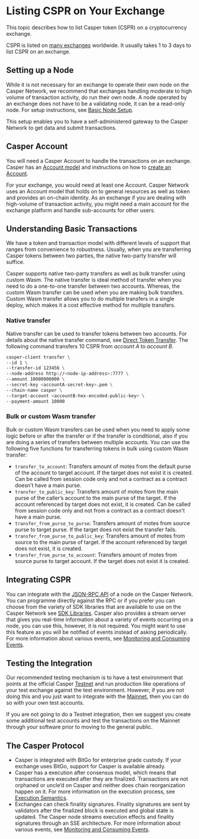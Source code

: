 # Listing CSPR on Your Exchange

This topic describes how to list Casper token (CSPR) on a cryptocurrency exchange. 

CSPR is listed on [many exchanges](https://tokenmarketcaps.com/coins/casper/market) worldwide. It usually takes 1 to 3 days to list CSPR on an exchange.


## Setting up a Node

While it is not necessary for an exchange to operate their own node on the Casper Network, we recommend that exchanges handling moderate to high volume of transaction activity, do run their own node. A node operated by an exchange does not have to be a validating node, it can be a read-only node. For setup instructions, see [Basic Node Setup](../operators/setup.md).

This setup enables you to have a self-administered gateway to the Casper Network to get data and submit transactions.

## Casper Account

You will need a Casper Account to handle the transactions on an exchange. Casper has an [Account model](../design/accounts.md) and instructions on how to [create an Account](../design/accounts.md/#accounts-creating). 

For your exchange, you would need at least one Account. Casper Network uses an Account model that holds on to general resources as well as token and provides an on-chain identity. As an exchange if you are dealing with high-volume of transaction activity, you might need a main account for the exchange platform and handle sub-accounts for other users. 

## Understanding Basic Transactions

We have a token and transaction model with different levels of support that ranges from convenience to robustness. Usually, when you are transferring Casper tokens between two parties, the native two-party transfer will suffice.

Casper supports native two-party transfers as well as bulk transfer using custom Wasm. The native transfer is ideal method of transfer when you need to do a one-to-one transfer between two accounts. Whereas, the custom Wasm transfer can be used when you are making bulk transfers. Custom Wasm transfer allows you to do multiple transfers in a single deploy, which makes it a cost effective method for multiple transfers. 

### Native transfer

Native transfer can be used to transfer tokens between two accounts. For details about the native transfer command, see [Direct Token Transfer](../workflow/transfer-workflow.md). The following command transfers 10 CSPR from *account A* to *account B*.

```bash
casper-client transfer \
--id 1 \
--transfer-id 123456 \
--node-address http://<node-ip-address>:7777 \
--amount 10000000000 \
--secret-key <accountA-secret-key>.pem \
--chain-name casper \
--target-account <accountB-hex-encoded-public-key> \
--payment-amount 10000
```

### Bulk or custom Wasm transfer

Bulk or custom Wasm transfers can be used when you need to apply some logic before or after the transfer or if the transfer is conditional, also if you are doing a series of transfers between multiple accounts. You can use the following five functions for transferring tokens in bulk using custom Wasm transfer:

-   `transfer_to_account`: Transfers amount of motes from the default purse of the account to target account. If the target does not exist it is created. Can be called from session code only and not a contract as a contract doesn't have a main purse.
-   `transfer_to_public_key`: Transfers amount of motes from the main purse of the caller’s account to the main purse of the target. If the account referenced by target does not exist, it is created. Can be called from session code only and not from a contract as a contract doesn't have a main purse.
-   `transfer_from_purse_to_purse`: Transfers amount of motes from source purse to target purse. If the target does not exist the transfer fails.
-   `transfer_from_purse_to_public_key`: Transfers amount of motes from source to the main purse of target. If the account referenced by target does not exist, it is created.
-   `transfer_from_purse_to_account`: Transfers amount of motes from source purse to target account. If the target does not exist it is created.

## Integrating CSPR

You can integrate with the [JSON-RPC API](../dapp-dev-guide/sdkspec/introduction.md) of a node on the Casper Network. 
You can programme directly against the RPC or if you prefer you can choose from the variety of SDK libraries that are available to use on the Casper Network see [SDK Libraries](../dapp-dev-guide/building-dapps/sdk/index.md). 
Casper also provides a stream server that gives you real-time information about a variety of events occurring on a node, you can use this, however, it is not required. You might want to use this feature as you will be notified of events instead of asking periodically. For more information about various events, see [Monitoring and Consuming Events](../dapp-dev-guide/building-dapps/monitoring-events.md).

## Testing the Integration

Our recommended testing mechanism is to have a test environment that points at the official Casper [Testnet](https://testnet.cspr.live/) and run production like operations of your test exchange against the test environment. However, if you are not doing this and you just want to integrate with the [Mainnet](https://cspr.live/), then you can do so with your own test accounts. 

If you are not going to do a Testnet integration, then we suggest you create some additional test accounts and test the transactions on the Mainnet through your software prior to moving to the general public.

## The Casper Protocol

-   Casper is integrated with BitGo for enterprise grade custody. If your exchange uses BitGo, support for Casper is available already.
-   Casper has a execution after consensus model, which means that transactions are executed after they are finalized. Transactions are not orphaned or uncle’d on Casper and neither does chain reorganization happen on it. For more information on the execution process, see [Execution Semantics](../design/execution-semantics.md).
-   Exchanges can check finality signatures. Finality signatures are sent by validators after the finalized block is executed and global state is updated. The Casper node streams execution effects and finality signatures through an SSE architecture. For more information about various events, see [Monitoring and Consuming Events](../dapp-dev-guide/building-dapps/monitoring-events.md).


